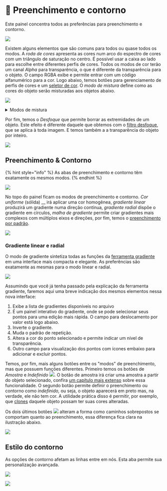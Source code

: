 # 🔴 Preenchimento e contorno

Este painel concentra todos as preferências para preenchimento e contorno.&#x20;

![](<../.gitbook/assets/image (50).png>)

Existem alguns elementos que são comuns para todos ou quase todos os modos. A _roda de cores_ apresenta as cores num arco do espectro de cores com um triângulo de saturação no centro. É possível usar a caixa ao lado para escolhe entre diferentes perfis de cores. Todos os modos de cor terão um canal _Alpha_ para transparência, o que é diferente da transparência para o objeto. O campo RGBA exibe e permite entrar com um código alfanumérico para a cor.  Logo abaixo, temos botões para gerenciamento de perfis de cores e um [seletor de cor](../ferramentas/conta-gotas.md). O _modo de mistura_ define como as cores do objeto serão misturadas aos objetos abaixo.&#x20;

![](<../.gitbook/assets/image (27).png>)

<details>

<summary>Modos de mistura</summary>

<mark style="color:red;">A desenvolver</mark>

</details>

Por fim, temos o _Desfoque_ que permite borrar as extremidades de um objeto. Este efeito é diferente daquele que obtemos com o [filtro desfoque](../filtros/desfoques/desfoque.md), que se aplica à toda imagem. E temos também a a transparência do objeto por inteiro.

![](<../.gitbook/assets/Peek 17-07-2022 00-16.gif>)

## Preenchimento & Contorno

{% hint style="info" %}
As abas de preenchimento e contorno têm exatamente os mesmos modos.
{% endhint %}

![](<../.gitbook/assets/image (5).png>)

No topo do painel ficam os modos de preenchimento e contorno. _Cor uniforme_ (sólida) __ irá aplicar uma cor homogênea, _gradiente linear_ produzirá um gradiente numa direção contínua, _gradiente radial_ dispõe o gradiente em círculos, _malha de gradiente_ permite criar gradientes mais complexos com múltiplos eixos e direções, por fim, temos o [preenchimento por padrão](../menu-objeto/padroes-de-preenchimento.md).

![](<../.gitbook/assets/image (4).png>)

### Gradiente linear e radial

O modo de gradiente sintetiza todas as funções da [ferramenta gradiente](../ferramentas/gradiente.md) em uma interface mais compacta e elegante. As preferências são exatamente as mesmas para o modo linear e radial.

![](<../.gitbook/assets/image (32) (1).png>)

Assumindo que você já tenha passado pela explicação da ferramenta gradiente, faremos aqui uma breve indicação dos mesmos elementos nessa nova interface:

1. Exibe a lista de gradientes disponíveis no arquivo
2. É um painel interativo do gradiente, onde se pode selecionar seus pontos para uma edição mais rápida. O campo para deslocamento por valor está logo abaixo.
3. Inverte o gradiente.
4. Muda o padrão de repetição.
5. Altera a cor do ponto selecionado e permite indicar um nível de transparência.
6. Outro campo para visualização dos pontos com ícones embaixo para adicionar e excluir pontos.

Temos, por fim, mais alguns botões entre os "modos" de preenchimento, mas que possuem funções diferentes. Primeiro temos os botões de _Amostra_ e _Indefinido_ ![](<../.gitbook/assets/image (29).png>). O botão de amostra irá criar uma amostra a partir do objeto selecionado, confira [um capítulo mais extenso](../paleta-de-cores.md#amostras-de-cores) sobre essa funcionalidade. O segundo botão permite definir o preenchimento ou contorno como _indefinido,_ ou seja, o objeto aparecerá em preto mas, na verdade, ele não tem cor. A utilidade prática disso é permitir, por exemplo, que [clones](../menu-editar/clonar.md) daquele objeto possam ter suas cores alteradas.

Os dois últimos botões ![](<../.gitbook/assets/image (46).png>) alteram a forma como caminhos sobrepostos se comportam quanto ao preenchimento, essa diferença fica clara na ilustração abaixo.

![](<../.gitbook/assets/image (26).png>)

## Estilo do contorno

As opções de contorno afetam as linhas entre em nós. Esta aba permite sua personalização avançada.

![](<../.gitbook/assets/image (38).png>)



![](<../.gitbook/assets/image (53).png>)
